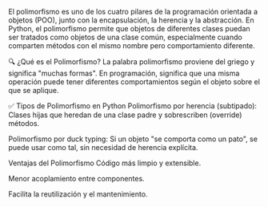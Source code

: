 El polimorfismo es uno de los cuatro pilares de la programación orientada a objetos (POO), junto con la encapsulación, la herencia y la abstracción. En Python, el polimorfismo permite que objetos de diferentes clases puedan ser tratados como objetos de una clase común, especialmente cuando comparten métodos con el mismo nombre pero comportamiento diferente.

🔍 ¿Qué es el Polimorfismo?
La palabra polimorfismo proviene del griego y significa "muchas formas". En programación, significa que una misma operación puede tener diferentes comportamientos según el objeto sobre el que se aplique.

✅ Tipos de Polimorfismo en Python
Polimorfismo por herencia (subtipado): Clases hijas que heredan de una clase padre y sobrescriben (override) métodos.

Polimorfismo por duck typing: Si un objeto "se comporta como un pato", se puede usar como tal, sin necesidad de herencia explícita.

Ventajas del Polimorfismo
Código más limpio y extensible.

Menor acoplamiento entre componentes.

Facilita la reutilización y el mantenimiento.
